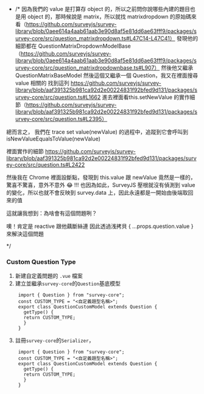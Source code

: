 * /*
因為我們的 value 是打算存 object 的，所以之前問你說哪些內建的題目也是用 object 的，那時候說是 matrix，所以就找 matrixdropdown 的原始碼來看（https://github.com/surveyjs/survey-library/blob/0aee614a4aab61aab3e90d8af5e81dd6ae63fff9/packages/survey-core/src/question_matrixdropdown.ts#L47C14-L47C41）
發現他的細節都在 QuestionMatrixDropdownModelBase（https://github.com/surveyjs/survey-library/blob/0aee614a4aab61aab3e90d8af5e81dd6ae63fff9/packages/survey-core/src/question_matrixdropdownbase.ts#L907）
然後他又繼承 QuestionMatrixBaseModel 然後這個又繼承一個 Question，我又在裡面搜尋 value 相關的
找到這列 https://github.com/surveyjs/survey-library/blob/aaf391325b981ca92d2e00224831f92bfed9d131/packages/survey-core/src/question.ts#L1662
進去裡面看this.setNewValue 的實作細節（https://github.com/surveyjs/survey-library/blob/aaf391325b981ca92d2e00224831f92bfed9d131/packages/survey-core/src/question.ts#L2395）

總而言之，
我們在 trace set value(newValue) 的過程中，追蹤到它會呼叫到 isNewValueEqualsToValue(newValue)

裡面實作的細節
https://github.com/surveyjs/survey-library/blob/aaf391325b981ca92d2e00224831f92bfed9d131/packages/survey-core/src/question.ts#L2422

然後我在 Chrome 裡面設斷點，發現到 this.value 跟 newValue 竟然是一樣的，驚喜不驚喜，意外不意外 😂 !!!
也因為如此，SurveyJS 壓根就沒有偵測到 value 的變化，所以也就不會反映到 survey.data 上，因此永遠都是一開始由後端取回來的值

這就讓我想到：為啥會有這個問題咧？

噢！肯定是 reactive 跟他藕斷絲連
因此透過浅拷貝 { ...props.question.value } 來解決這個問題

*/
### Custom Question Type

1. 新建自定義問題的 ```.vue``` 檔案
2. 建立並繼承```survey-core```的```Question```基底模型
   ```
    import { Question } from "survey-core";
    const CUSTOM_TYPE = "<自定義題型名稱>"; 
    export class QuestionCustomModel extends Question {
      getType() {
      return CUSTOM_TYPE;
      }
    }
   ```
3. 註冊```survey-core```的```Serializer```，
   ```
    import { Question } from "survey-core";
    const CUSTOM_TYPE = "<自定義題型名稱>"; 
    export class QuestionCustomModel extends Question {
      getType() {
      return CUSTOM_TYPE;
      }
    }
   ``` 
